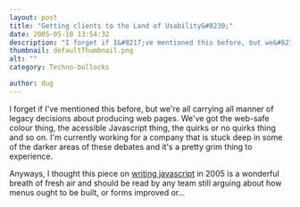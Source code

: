 ```yaml
---
layout: post
title: "Getting clients to the Land of Usability&#8230;"
date: 2005-05-10 13:54:32
description: "I forget if I&#8217;ve mentioned this before, but we&#8217;re all carrying all manner of legacy decisions about producing web pages. We&#8217;ve got the web-safe colour thing, the acessible Javascript thing, the quirks or no quirks thing and so on. I&#8217;m&#8230;"
thumbnail: defaultThumbnail.png
alt: ""
category: Techno-bollocks

author: dug
---
```


<p>I forget if I've mentioned this before, but we're all carrying all manner of legacy decisions about producing web pages. We've got the web-safe colour thing, the acessible Javascript thing, the quirks or no quirks thing and so on. I'm currently working for a company that is stuck deep in some of the darker areas of these debates and it's a pretty grim thing to experience.</p>

<p>Anyways, I thought this piece on <a href="http://www.bobbyvandersluis.com/articles/goodpractices.php">writing javascript</a> in 2005 is a wonderful breath of fresh air and should be read by any team still arguing about how menus ought to be built, or forms improved or...</p>
